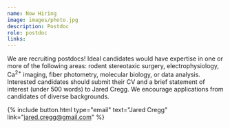 ```yaml
---
name: Now Hiring
image: images/photo.jpg
description: Postdoc
role: postdoc
links:
---
```


We are recruiting postdocs! Ideal candidates would have expertise in one or more of the following areas: rodent stereotaxic surgery, electrophysiology, Ca<sup>2+</sup> imaging, fiber photometry, molecular biology, or data analysis. Interested candidates should submit their CV and a brief statement of interest (under 500 words) to Jared Cregg. We encourage applications from candidates of diverse backgrounds.

{%
  include button.html
  type="email"
  text="Jared Cregg"
  link="jared.cregg@gmail.com"
%}
